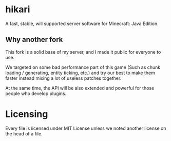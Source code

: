 # hikari

A fast, stable, will supported server software for Minecraft: Java Edition.

## Why another fork

This fork is a solid base of my server, and I made it public for everyone to use.

We targeted on some bad performance part of this game (Such as chunk loading / generating, entity ticking, etc.) and try our best to make them faster instead mixing a lot of useless patches together.

At the same time, the API will be also extended and powerful for those people who develop plugins.

# Licensing

Every file is licensed under MIT License unless we noted another license on the head of a file.
